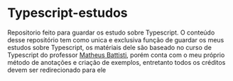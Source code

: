 # Typescript-estudos
 Repositorio feito para guardar os estudo sobre Typescript.
 O conteúdo desse repositório tem como unica e exclusiva função de guardar os meus estudos sobre Typescript, os matériais dele são baseado no curso de Typescript do professor [Matheus Battisti](https://www.udemy.com/user/matheus-battisti/), porém conta com o meu próprio método de anotações e criação de exemplos, entretanto todos os créditos devem ser redirecionado para ele
